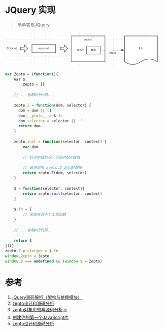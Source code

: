 # JQuery 实现
> 简单实现JQuery

![zepto 流程](./assets/img/zepto.png)

```js
var Zepto = (function(){
    var $,
        zepto = {}
    
    // ...省略N行代码...
    
    zepto.Z = function(dom, selector) {
      dom = dom || []
      dom.__proto__ = $.fn
      dom.selector = selector || ''
      return dom
    }
    
    zepto.init = function(selector, context) {
        var dom
        
        // 针对参数情况，分别对dom赋值
        
        // 最终调用 zepto.Z 返回的数据
        return zepto.Z(dom, selector)
    }
    
    $ = function(selector, context){
        return zepto.init(selector, context)
    }
    
    $.fn = {
        // 里面有若干个工具函数
    }
    
    // ...省略N行代码...
    
    return $
})()
zepto.Z.prototype = $.fn
window.Zepto = Zepto
window.$ === undefined && (window.$ = Zepto)
```


# 参考
1. [jQuery源码解析（架构与依赖模块）](https://www.imooc.com/learn/172)
2. [zepto设计和源码分析](https://www.imooc.com/learn/745)
3. [zepto对象思想与源码分析 :star:](http://www.kancloud.cn/wangfupeng/zepto-design-srouce/173680)
4. [创建你的第一个JavaScript库](http://www.admin10000.com/document/1069.html)
5. [zepto设计和源码分析](https://my.oschina.net/u/3018050/blog/1790725)
